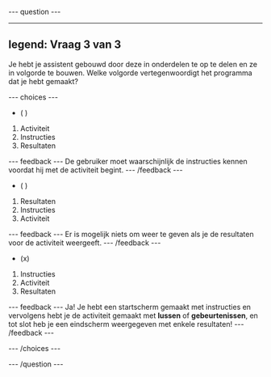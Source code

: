 \--- question ---

---

## legend: Vraag 3 van 3

Je hebt je assistent gebouwd door deze in onderdelen te op te delen en ze in volgorde te bouwen. Welke volgorde vertegenwoordigt het programma dat je hebt gemaakt?

\--- choices ---

- ( )

1. Activiteit
2. Instructies
3. Resultaten

\--- feedback ---
De gebruiker moet waarschijnlijk de instructies kennen voordat hij met de activiteit begint.
\--- /feedback ---

- ( )

1. Resultaten
2. Instructies
3. Activiteit

\--- feedback ---
Er is mogelijk niets om weer te geven als je de resultaten voor de activiteit weergeeft.
\--- /feedback ---

- (x)

1. Instructies
2. Activiteit
3. Resultaten

\--- feedback ---
Ja! Je hebt een startscherm gemaakt met instructies en vervolgens hebt je de activiteit gemaakt met **lussen** of **gebeurtenissen**, en tot slot heb je een eindscherm weergegeven met enkele resultaten!
\--- /feedback ---

\--- /choices ---

\--- /question ---
